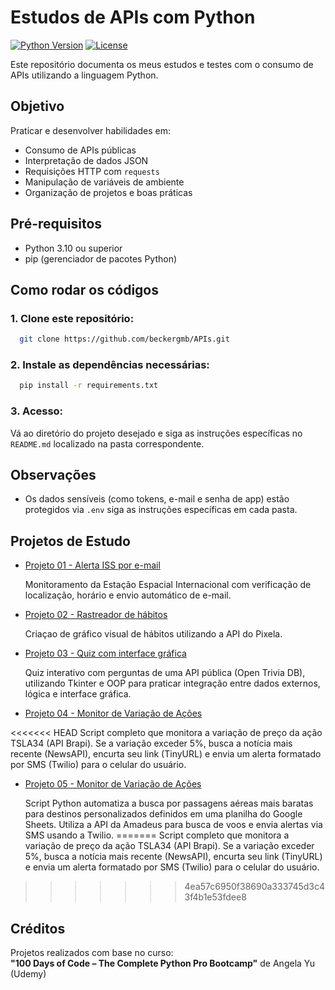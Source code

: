 # Estudos de APIs com Python

[![Python Version](https://img.shields.io/badge/python-3.10%2B-blue)](https://www.python.org/downloads/)
[![License](https://img.shields.io/badge/license-MIT-green)](LICENSE)

Este repositório documenta os meus estudos e testes com o consumo de APIs utilizando a linguagem Python.

## Objetivo
Praticar e desenvolver habilidades em:
- Consumo de APIs públicas
- Interpretação de dados JSON
- Requisições HTTP com `requests`
- Manipulação de variáveis de ambiente
- Organização de projetos e boas práticas

## Pré-requisitos
- Python 3.10 ou superior
- pip (gerenciador de pacotes Python)

## Como rodar os códigos

### 1. Clone este repositório:
```bash
  git clone https://github.com/beckergmb/APIs.git
```

### 2. Instale as dependências necessárias:
```bash
  pip install -r requirements.txt
```

### 3. Acesso: 
  Vá ao diretório do projeto desejado e siga as instruções específicas no `README.md` localizado na pasta correspondente.

## Observações
- Os dados sensíveis (como tokens, e-mail e senha de app) estão protegidos via `.env` siga as instruções específicas em 
  cada pasta.

## Projetos de Estudo
- [Projeto 01 - Alerta ISS por e-mail](Estudo/projeto_01/README.md)

  Monitoramento da Estação Espacial Internacional com verificação de localização, horário e envio automático de e-mail.


- [Projeto 02 - Rastreador de hábitos](Estudo/projeto_02/README.md)
  
  Criaçao de gráfico visual de hábitos utilizando a API do Pixela.


- [Projeto 03 - Quiz com interface gráfica](Estudo/projeto_03/README.md)
  
    Quiz interativo com perguntas de uma API pública (Open Trivia DB), utilizando Tkinter e OOP para praticar 
    integração entre dados externos, lógica e interface gráfica.


- [Projeto 04 - Monitor de Variação de Ações](Estudo/projeto_04/README.md)
  
<<<<<<< HEAD
    Script completo que monitora a variação de preço da ação TSLA34 (API Brapi). Se a variação exceder 5%, busca a 
notícia mais recente (NewsAPI), encurta seu link (TinyURL) e envia um alerta formatado por SMS (Twilio) para o celular do usuário.


- [Projeto 05 - Monitor de Variação de Ações](Estudo/projeto_05/README.md)
  
  Script Python automatiza a busca por passagens aéreas mais baratas para destinos personalizados definidos em uma 
planilha do Google Sheets. Utiliza a API da Amadeus para busca de voos e envia alertas via SMS usando a Twilio.
=======
    Script completo que monitora a variação de preço da ação TSLA34 (API Brapi). Se a variação exceder 5%, busca a
    notícia mais recente (NewsAPI), encurta seu link (TinyURL) e envia um alerta formatado por SMS (Twilio) para o celular do usuário.
>>>>>>> 4ea57c6950f38690a333745d3c43f4b1e53fdee8

## Créditos
Projetos realizados com base no curso:  
**"100 Days of Code – The Complete Python Pro Bootcamp"** de Angela Yu (Udemy)
